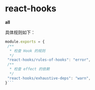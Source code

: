 # react-hooks
 **all** 
 
 具体规则如下：
 ```js
module.exports = {
  /**
   * 检查 Hook 的规则
   */
  "react-hooks/rules-of-hooks": "error",
  /**
   * 检查 effect 的依赖
   */
  "react-hooks/exhaustive-deps": "warn",
}```